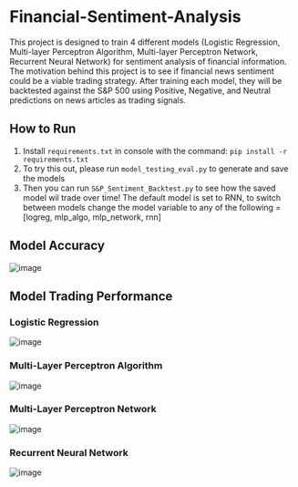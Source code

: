 # Financial-Sentiment-Analysis #
This project is designed to train 4 different models (Logistic Regression, Multi-layer Perceptron Algorithm, Multi-layer Perceptron Network, Recurrent Neural Network) for sentiment analysis of financial information. The motivation behind this project is to see if financial news sentiment could be a viable trading strategy. After training each model, they will be backtested against the S&P 500 using Positive, Negative, and Neutral predictions on news articles as trading signals. 

## How to Run ##
1. Install ```requirements.txt``` in console with the command: ```pip install -r requirements.txt```
3. To try this out, please run ```model_testing_eval.py``` to generate and save the models
4. Then you can run ```S&P_Sentiment_Backtest.py``` to see how the saved model wil trade over time! The default model is set to RNN, to switch between models change the model variable to any of the following = [logreg, mlp_algo, mlp_network, rnn]

## Model Accuracy ##
![image](https://user-images.githubusercontent.com/89418442/234877402-80988be9-4908-46ca-83aa-2005dcf58227.png)

## Model Trading Performance ##
### Logistic Regression ##
![image](https://user-images.githubusercontent.com/89418442/234881813-25c1a926-02d8-430b-97ca-6377b47933d2.png)

### Multi-Layer Perceptron Algorithm ###
![image](https://user-images.githubusercontent.com/89418442/234881889-b3b1666b-b8a5-4814-8301-7c1d7e966f63.png)

### Multi-Layer Perceptron Network ###
![image](https://user-images.githubusercontent.com/89418442/234881986-c593b159-be5a-4134-b9e6-a15ff86089c7.png)

### Recurrent Neural Network
![image](https://user-images.githubusercontent.com/89418442/234882101-d3d91262-fcc2-4584-b58f-a0136e82d888.png)
